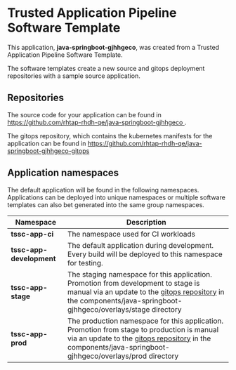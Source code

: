 # Trusted Application Pipeline Software Template

This application, **java-springboot-gjhhgeco**, was created from a Trusted Application Pipeline Software Template.

The software templates create a new source and gitops deployment repositories with a sample source application. 

## Repositories

The source code for your application can be found in [https://github.com/rhtap-rhdh-qe/java-springboot-gjhhgeco ](https://github.com/rhtap-rhdh-qe/java-springboot-gjhhgeco ).
 
The gitops repository, which contains the kubernetes manifests for the application can be found in 
[https://github.com/rhtap-rhdh-qe/java-springboot-gjhhgeco-gitops ](https://github.com/rhtap-rhdh-qe/java-springboot-gjhhgeco-gitops ) 

## Application namespaces 

The default application will be found in the following namespaces. Applications can be deployed into unique namespaces or multiple software templates can also bet generated into the same group namespaces.  

|  Namespace   |  Description   |  
| -------- | -------- |
| **tssc-app-ci** | The namespace used for CI workloads |
| **tssc-app-development** | The default application during development. Every build will be deployed to this namespace for testing. |
| **tssc-app-stage** | The staging namespace for this application. Promotion from development to stage is manual via an update to the [gitops repository](https://github.com/rhtap-rhdh-qe/java-springboot-gjhhgeco-gitops ) in the components/java-springboot-gjhhgeco/overlays/stage directory |
| **tssc-app-prod** | The production namespace for this application. Promotion from stage to production is manual via an update to the [gitops repository](https://github.com/rhtap-rhdh-qe/java-springboot-gjhhgeco-gitops ) in the components/java-springboot-gjhhgeco/overlays/prod directory |